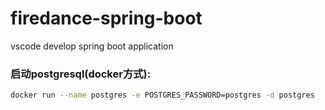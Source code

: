 # firedance-spring-boot
vscode develop spring boot application

### 启动postgresql(docker方式):
```bash
docker run --name postgres -e POSTGRES_PASSWORD=postgres -d postgres
```
